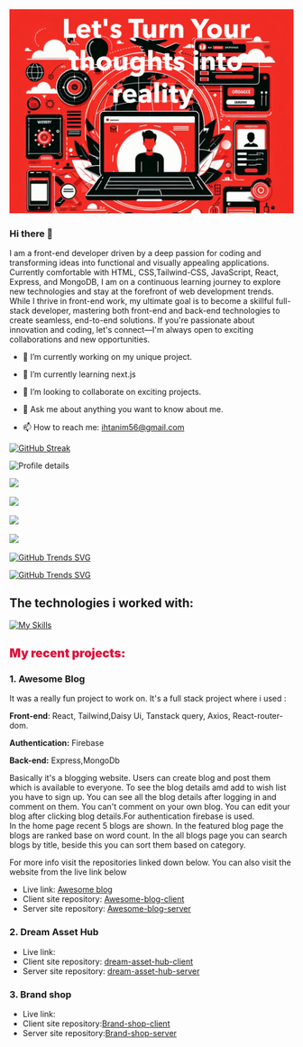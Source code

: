 <img src="./resources/banner.png">



### Hi there 👋


I am a front-end developer driven by a deep passion for coding and transforming ideas into functional and visually appealing applications. Currently comfortable with HTML, CSS,Tailwind-CSS, JavaScript, React, Express, and MongoDB, I am on a continuous learning journey to explore new technologies and stay at the forefront of web development trends. While I thrive in front-end work, my ultimate goal is to become a skillful full-stack developer, mastering both front-end and back-end technologies to create seamless, end-to-end solutions. If you're passionate about innovation and coding, let's connect—I'm always open to exciting collaborations and new opportunities.  
  

- 🔭 I’m currently working on my unique project.
- 🌱 I’m currently learning next.js
- 👯 I’m looking to collaborate on exciting projects.

- 💬 Ask me about anything you want to know about me.
- 📫 How to reach me: ihtanim56@gmail.com


[![GitHub Streak](https://github-readme-streak-stats.herokuapp.com?user=Tanim1999&theme=monokai)](https://git.io/streak-stats)

![Profile details](http://github-profile-summary-cards.vercel.app/api/cards/profile-details?username=Tanim1999&theme=github_dark)


![](http://github-profile-summary-cards.vercel.app/api/cards/repos-per-language?username=Tanim1999&theme=github_dark)

![](http://github-profile-summary-cards.vercel.app/api/cards/most-commit-language?username=Tanim1999&theme=github_dark)

![](http://github-profile-summary-cards.vercel.app/api/cards/stats?username=Tanim1999&theme=github_dark)

![](http://github-profile-summary-cards.vercel.app/api/cards/productive-time?username=Tanim1999&theme=github_dark&utcOffset=8)



[![GitHub Trends SVG](https://api.githubtrends.io/user/svg/Tanim1999/langs?time_range=one_year&theme=dark)](https://githubtrends.io)



[![GitHub Trends SVG](https://api.githubtrends.io/user/svg/Tanim1999/repos?time_range=one_year&theme=dark)](https://githubtrends.io)



## The technologies i worked with:

[![My Skills](https://skillicons.dev/icons?i=html,css,tailwind,figma,javascript,react,express,mongodb,firebase,vscode,github,vercel,netlify&perline=7&theme=dark)](https://skillicons.dev)

## <h2 style="color: crimson; font-weight:900">My recent projects:</h2>

### 1. Awesome Blog
 It was a really fun project to work on. It's a full stack project where i used :

 <b>Front-end</b>: React, Tailwind,Daisy Ui, Tanstack query, Axios, React-router-dom.


 <b>Authentication:</b> Firebase


 <b>Back-end:</b> Express,MongoDb 


 Basically it's a blogging website. Users can create blog and post them which is available to everyone. To see the blog details amd add to wish list you have to sign up. You can see all the blog details after logging in and comment on them. You can't comment on your own blog. You can edit your blog after clicking blog details.For authentication firebase is used.  
 In the home page recent 5 blogs are shown. In the featured blog page the blogs are ranked base on word count.
 In the all blogs page you can search blogs by title, beside this you can sort them based on category.  

 For more info visit the repositories linked down below. You can also visit the website from the live link below

 

  - Live link: [Awesome blog](https://6571cf5f9aa73914335634cb--teal-khapse-f882a2.netlify.app)
  - Client site repository: [Awesome-blog-client](https://github.com/Tanim1999/awesome-blog-client)
  - Server site repository: [Awesome-blog-server](https://github.com/Tanim1999/awesome-blog-server)

### 2. Dream Asset Hub
  - Live link:
  - Client site repository:  [dream-asset-hub-client](https://github.com/Tanim1999/asset-hub-client)
  - Server site repository:  [dream-asset-hub-server](https://github.com/Tanim1999/asset-hub-server)

### 3. Brand shop
  - Live link:
  - Client site repository:[Brand-shop-client](https://github.com/Tanim1999/brand-shop-client)
  - Server site repository:[Brand-shop-server](https://github.com/Tanim1999/brand-shop-server)